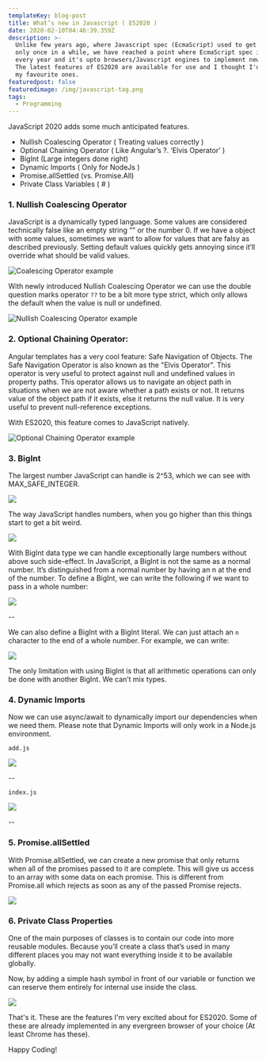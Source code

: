 ```yaml
---
templateKey: blog-post
title: What’s new in Javascript ( ES2020 )
date: 2020-02-10T04:46:39.359Z
description: >-
  Unlike few years ago, where Javascript spec (EcmaScript) used to get revision
  only once in a while, we have reached a point where EcmaScript spec is updated
  every year and it's upto browsers/Javascript engines to implement new feature.
  The latest features of ES2020 are available for use and I thought I'd discuss
  my favourite ones.
featuredpost: false
featuredimage: /img/javascript-tag.png
tags:
  - Programming
---
```

JavaScript 2020 adds some much anticipated features.

* Nullish Coalescing Operator ( Treating values correctly )
* Optional Chaining Operator ( Like Angular’s ?. ‘Elvis Operator’ )
* BigInt (Large integers done right)
* Dynamic Imports ( Only for NodeJs )
* Promise.allSettled (vs. Promise.All)
* Private Class Variables ( # )

### 1. Nullish Coalescing Operator

JavaScript is a dynamically typed language. Some values are considered technically false like an empty string “” or the number 0. If we have a object with some values, sometimes we want to allow for values that are falsy as described previously. Setting default values quickly gets annoying since it’ll override what should be valid values.

![Coalescing Operator example](https://i.imgur.com/g6DaXvD.png)

With newly introduced Nullish Coalescing Operator we can use the double question marks operator `??` to be a bit more type strict, which only allows the default when the value is null or undefined.

![Nullish Coalescing Operator example](https://i.imgur.com/e9Ubn03.png)

### 2. Optional Chaining Operator:
Angular templates has a very cool feature: Safe Navigation of Objects. The Safe Navigation Operator is also known as the "Elvis Operator". This operator is very useful to protect against null and undefined values in property paths. This operator allows us to navigate an object path in situations when we are not aware whether a path exists or not. It returns value of the object path if it exists, else it returns the null value. It is very useful to prevent null-reference exceptions.

With ES2020, this feature comes to JavaScript natively. 

![Optional Chaining Operator example](https://i.imgur.com/Gd1m523.png)

### 3. BigInt
 
The largest number JavaScript can handle is 2^53, which we can see with MAX_SAFE_INTEGER.

![](https://i.imgur.com/gzIwneE.png)

The way JavaScript handles numbers, when you go higher than this things start to get a bit weird.

![](https://i.imgur.com/zqCaU7P.png)


With BigInt data type we can handle exceptionally large numbers without above such side-effect. In JavaScript, a BigInt is not the same as a normal number. It’s distinguished from a normal number by having an n at the end of the number.
To define a BigInt, we can write the following if we want to pass in a whole number:

![](https://i.imgur.com/xROhxwB.png)

--

We can also define a BigInt with a BigInt literal. We can just attach an `n` character to the end of a whole number. For example, we can write:

![](https://i.imgur.com/QICUrXu.png)


The only limitation with using BigInt is that all arithmetic operations can only be done with another BigInt. We can’t mix types.

### 4. Dynamic Imports 
Now we can use async/await to dynamically import our dependencies when we need them. Please note that Dynamic Imports will only work in a Node.js environment.


```add.js```

![](https://i.imgur.com/LRZabpA.png)

--

```index.js```

![](https://i.imgur.com/g3UMfsl.png)

--

### 5. Promise.allSettled
With Promise.allSettled, we can create a new promise that only returns when all of the promises passed to it are complete. This will give us access to an array with some data on each promise. This is different from Promise.all which rejects as soon as any of the passed Promise rejects.

![](https://i.imgur.com/BelTMef.png)


### 6. Private Class Properties 
One of the main purposes of classes is to contain our code into more reusable modules. Because you’ll create a class that’s used in many different places you may not want everything inside it to be available globally.

Now, by adding a simple hash symbol in front of our variable or function we can reserve them entirely for internal use inside the class.

![](https://i.imgur.com/ywjy0ZG.png)


That's it. These are the features I'm very excited about for ES2020. Some of these are already implemented in any evergreen browser of your choice (At least Chrome has these).

Happy Coding!
